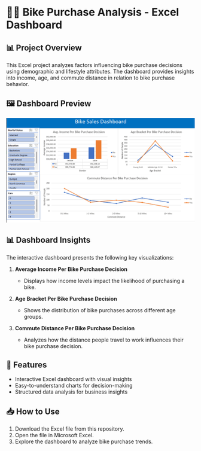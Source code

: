 # 🚴‍♂️ Bike Purchase Analysis - Excel Dashboard  

## 📊 Project Overview  
This Excel project analyzes factors influencing bike purchase decisions using demographic and lifestyle attributes. The dashboard provides insights into income, age, and commute distance in relation to bike purchase behavior.  

## 🖼️ Dashboard Preview  
![Bike Purchase Dashboard](https://github.com/yash-khobragade/Bike-Sales-Project/blob/main/Bike%20Sales%20Dashboard.png  )

## 📊 Dashboard Insights  
The interactive dashboard presents the following key visualizations:  
1. **Average Income Per Bike Purchase Decision**  
   - Displays how income levels impact the likelihood of purchasing a bike.  

2. **Age Bracket Per Bike Purchase Decision**  
   - Shows the distribution of bike purchases across different age groups.  

3. **Commute Distance Per Bike Purchase Decision**  
   - Analyzes how the distance people travel to work influences their bike purchase decision.  

## 🚀 Features  
- Interactive Excel dashboard with visual insights  
- Easy-to-understand charts for decision-making  
- Structured data analysis for business insights  

## 📥 How to Use  
1. Download the Excel file from this repository.  
2. Open the file in Microsoft Excel.  
3. Explore the dashboard to analyze bike purchase trends.  

